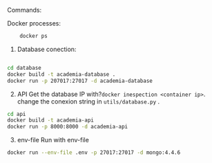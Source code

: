 Commands:

Docker processes:

```bash
    docker ps
```

1. Database conection:
```bash

cd database
docker build -t academia-database . 
docker run -p 207017:27017 -d academia-database

```
2. API
Get the database  IP with?`docker inespection <container ip>`.
change the conexion string in `utils/database.py` .
```bash
cd api
docker build -t academia-api
docker run -p 8000:8000 -d academia-api
```


3. env-file
Run with env-file
```bash
docker run --env-file .env -p 27017:27017 -d mongo:4.4.6
```

